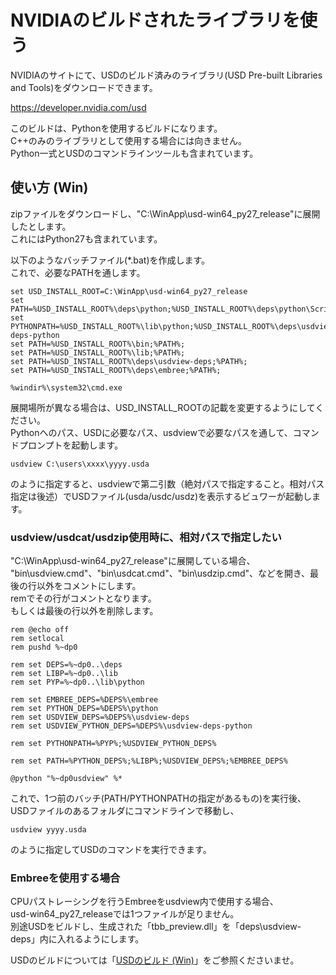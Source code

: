 # NVIDIAのビルドされたライブラリを使う

NVIDIAのサイトにて、USDのビルド済みのライブラリ(USD Pre-built Libraries and Tools)をダウンロードできます。     

https://developer.nvidia.com/usd     

このビルドは、Pythonを使用するビルドになります。    
C++のみのライブラリとして使用する場合には向きません。    
Python一式とUSDのコマンドラインツールも含まれています。    

## 使い方 (Win)

zipファイルをダウンロードし、"C:\WinApp\usd-win64_py27_release"に展開したとします。    
これにはPython27も含まれています。    

以下のようなバッチファイル(*.bat)を作成します。    
これで、必要なPATHを通します。    

    set USD_INSTALL_ROOT=C:\WinApp\usd-win64_py27_release
    set PATH=%USD_INSTALL_ROOT%\deps\python;%USD_INSTALL_ROOT%\deps\python\Scripts;%PATH%
    set PYTHONPATH=%USD_INSTALL_ROOT%\lib\python;%USD_INSTALL_ROOT%\deps\usdview-deps-python
    set PATH=%USD_INSTALL_ROOT%\bin;%PATH%;
    set PATH=%USD_INSTALL_ROOT%\lib;%PATH%;
    set PATH=%USD_INSTALL_ROOT%\deps\usdview-deps;%PATH%;
    set PATH=%USD_INSTALL_ROOT%\deps\embree;%PATH%;

    %windir%\system32\cmd.exe

展開場所が異なる場合は、USD_INSTALL_ROOTの記載を変更するようにしてください。    
Pythonへのパス、USDに必要なパス、usdviewで必要なパスを通して、コマンドプロンプトを起動します。    

    usdview C:\users\xxxx\yyyy.usda

のように指定すると、usdviewで第二引数（絶対パスで指定すること。相対パス指定は後述）でUSDファイル(usda/usdc/usdz)を表示するビュワーが起動します。    

### usdview/usdcat/usdzip使用時に、相対パスで指定したい

"C:\WinApp\usd-win64_py27_release"に展開している場合、
"bin\usdview.cmd"、"bin\usdcat.cmd"、"bin\usdzip.cmd"、などを開き、最後の行以外をコメントにします。     
remでその行がコメントとなります。    
もしくは最後の行以外を削除します。    

    rem @echo off
    rem setlocal
    rem pushd %~dp0
    
    rem set DEPS=%~dp0..\deps
    rem set LIBP=%~dp0..\lib
    rem set PYP=%~dp0..\lib\python
    
    rem set EMBREE_DEPS=%DEPS%\embree
    rem set PYTHON_DEPS=%DEPS%\python
    rem set USDVIEW_DEPS=%DEPS%\usdview-deps
    rem set USDVIEW_PYTHON_DEPS=%DEPS%\usdview-deps-python
    
    rem set PYTHONPATH=%PYP%;%USDVIEW_PYTHON_DEPS%
    
    rem set PATH=%PYTHON_DEPS%;%LIBP%;%USDVIEW_DEPS%;%EMBREE_DEPS%
    
    @python "%~dp0usdview" %*

これで、1つ前のバッチ(PATH/PYTHONPATHの指定があるもの)を実行後、    
USDファイルのあるフォルダにコマンドラインで移動し、    

    usdview yyyy.usda

のように指定してUSDのコマンドを実行できます。    


### Embreeを使用する場合

CPUパストレーシングを行うEmbreeをusdview内で使用する場合、    
usd-win64_py27_releaseでは1つファイルが足りません。    
別途USDをビルドし、生成された「tbb_preview.dll」を「deps\usdview-deps」内に入れるようにします。    

USDのビルドについては「[USDのビルド (Win)](../doc/usd_build_win.md)」をご参照くださいませ。    
